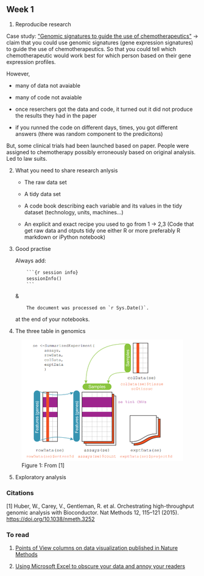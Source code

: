 #

## Week 1

1. Reproducibe research

Case study:
["Genomic signatures to guide the use of chemotherapeutics"](https://www.nature.com/articles/nm1491)
-> claim that you could use genomic signatures (gene expression signatures) to guide the use of chemotherapeutics. So that you could tell which chemotherapeutic would work best for which person based on their gene expression profiles.

However,

- many of data not avaiable

- many of code not avaiable

- once reserchers got the data and code, it turned out it did not produce the results they had in the paper

- if you runned the code on different days, times, you got different answers (there was random component to the predicitons)

But, some clinical trials had been launched based on paper. People were assigned to chemotherapy possibly erroneously based on original analysis. Led to law suits.

2.  What you need to share research anlysis

    - The raw data set

    - A tidy data set

    - A code book describing each variable and its values in the tidy dataset (technology, units, machines...)

    - An explicit and exact recipe you used to go from 1 -> 2,3 (Code that get raw data and otputs tidy one either R or more preferably R markdown or iPython notebook)

3.  Good practise

    Always add:

            ```{r session info}
            sessionInfo()
            ```

    &

            The document was processed on `r Sys.Date()`.

    at the end of your notebooks.

4.  The three table in genomics

<figure>
  <img src="./images/summarized.png" alt="From [1]">
  <figcaption>Figure 1: From [1]</figcaption>
</figure>

5. Exploratory analysis

### Citations

[1] Huber, W., Carey, V., Gentleman, R. et al. Orchestrating high-throughput genomic analysis with Bioconductor. Nat Methods 12, 115–121 (2015). https://doi.org/10.1038/nmeth.3252

### To read

1. [Points of View columns on data visualization published in Nature Methods](https://blogs.nature.com/methagora/2013/07/data-visualization-points-of-view.html)

2. [Using Microsoft Excel to obscure your data and annoy your readers](https://www.biostat.wisc.edu/~kbroman/presentations/IowaState2013/graphs_combined.pdf)
